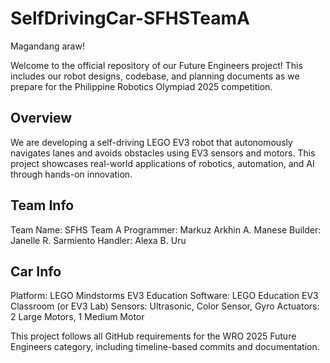 # SelfDrivingCar-SFHSTeamA 

Magandang araw!

Welcome to the official repository of our Future Engineers project! This includes our robot designs, codebase, and planning documents as we prepare for the Philippine Robotics Olympiad 2025 competition.

## Overview
We are developing a self-driving LEGO EV3 robot that autonomously navigates lanes and avoids obstacles using EV3 sensors and motors. This project showcases real-world applications of robotics, automation, and AI through hands-on innovation. 

## Team Info
 Team Name: SFHS Team A
 Programmer: Markuz Arkhin A. Manese
 Builder: Janelle R. Sarmiento
 Handler: Alexa B. Uru

 ## Car Info
 Platform: LEGO Mindstorms EV3 Education
 Software: LEGO Education EV3 Classroom (or EV3 Lab)
 Sensors: Ultrasonic, Color Sensor, Gyro
 Actuators: 2 Large Motors, 1 Medium Motor

This project follows all GitHub requirements for the WRO 2025 Future Engineers category, including timeline-based commits and documentation.

